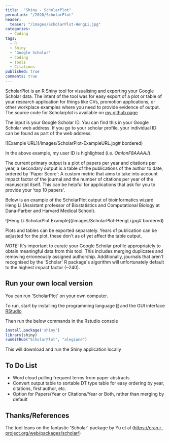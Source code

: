 ```yaml
---
title:  "Shiny - ScholarPlot"
permalink: "/2020/ScholarPlot"
header:
  teaser: "/images/ScholarPlot-HengLi.jpg"
categories:
  - Coding
tags:
  - R
  - Shiny
  - "Google Scholar"
  - Coding
  - Tools
  - Citations
published: true
comments: true
---
```


ScholarPlot is an R Shiny tool for visualising and exporting your Google Scholar data. The intent of the tool was for easy export of a plot or table of your research application for things like CVs, promotion applications, or other workplace examples where you need to provide evidence of output.
The source code for Scholarplot is available on [my github page](https://github.com/alegione/ScholarPlot)



The input is your Google Scholar ID. You can find this in your Google Scholar web address.
If you go to your scholar profile, your individual ID can be found as part of the web address.

![Example URL](/images/ScholarPlot-ExampleURL.jpg# bordered)

In the above example, my user ID is highlighted (i.e. *OmIonF8AAAAJ*).

The current primary output is a plot of papers per year and citations per year, a secondary output is a table of the publications of the author to date, ordered by 'Paper Score': A custom metric that aims to take into account impact factor of the journal and the number of citations per year of the manuscript itself. This can be helpful for applications that ask for you to provide your 'top 10 papers'.

Below is an example of the ScholarPlot output of bioinformatics wizard Heng Li (Assistant professor of Biostatistics and Computational Biology at Dana-Farber and Harvard Medical School).

![Heng Li ScholarPlot Example](/images/ScholarPlot-HengLi.jpg# bordered)

Plots and tables can be exported separately. Years of publication can be adjusted for the plot, these don't as of yet affect the table output.

*NOTE:* It's important to curate your Google Scholar profile appropriately to obtain meaningful data from this tool. This includes merging duplicates and removing erroneously assigned authorship.
Additionally, journals that aren't recognised by the 'Scholar' R package's algorithm will unfortunately default to the highest impact factor (~240).

## Run your own local version

You can run 'ScholarPlot' on your own computer.

To run, start by installing the programming language [R](https://cran.rstudio.com/) and the GUI interface [RStudio](https://rstudio.com/products/rstudio/download/)

Then run the below commands in the Rstudio console
```R
install.package('shiny')
library(shiny)
runGitHub("ScholarPlot", "alegione")
```

This will download and run the Shiny application locally

## To Do List
- Word cloud pulling frequent terms from paper abstracts
- Convert output table to sortable DT type table for easy ordering by year, citations, first author, etc.
- Option for Papers/Year or Citations/Year or Both, rather than merging by default


## Thanks/References
The tool leans on the fantastic 'Scholar' package by Yu et al (https://cran.r-project.org/web/packages/scholar/)
